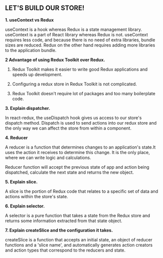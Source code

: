 ## LET'S BUILD OUR STORE!

**1. useContext vs Redux**

useContext is a hook whereas Redux is a state management library.
useContext is a part of React library whereas Redux is not.
useContext requires less code, and because there is no need of extra libraries, bundle sizes are reduced. Redux on the other hand requires adding more libraries to the application bundle.

**2 Advantage of using Redux Toolkit over Redux.**

1. Redux Toolkit makes it easier to write good Redux applications
   and speeds up development.

2. Configuring a redux store in Redux Toolkit is not complicated.

3. Redux Toolkit doesn't require lot of packages and too many boilerplate code.

**3. Explain dispatcher.**

In react-redux, the useDispatch hook gives us access to our store's dispatch method.
Dispatch is used to send actions into our redux store and the only way we can affect the store from within a component.

**4. Reducer**

A reducer is a function that determines changes to an application's state.It uses the action it receives to determine this change. It is the only place, where we can write logic and calculations.

Reducer function will accept the previous state of app and action being dispatched, calculate the next state and returns the new object.

**5. Explain slice.**

A slice is the portion of Redux code that relates to a specific set of data and actions within the store's state.

**6. Explain selector.**

A selector is a pure function that takes a state from the Redux store and returns some information extracted from that state object.

**7. Explain createSlice and the configuration it takes.**

createSlice is a function that accepts an initial state, an object of reducer functions and a 'slice name', and automatically generates action creators and action types that correspond to the reducers and state.
